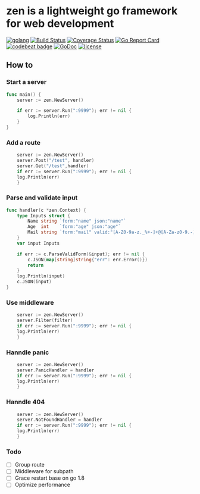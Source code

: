 # zen is a lightweight go framework for web development

[![golang](https://img.shields.io/badge/Language-Go-green.svg?style=flat)](https://golang.org)
[![Build Status](https://travis-ci.org/philchia/zen.svg?branch=master)](https://travis-ci.org/philchia/zen)
[![Coverage Status](https://coveralls.io/repos/github/philchia/zen/badge.svg?branch=master)](https://coveralls.io/github/philchia/zen?branch=master)
[![Go Report Card](https://goreportcard.com/badge/github.com/philchia/zen)](https://goreportcard.com/report/github.com/philchia/zen)
[![codebeat badge](https://codebeat.co/badges/fdac6135-0381-45f4-8972-4234f485e6c5)](https://codebeat.co/projects/github-com-philchia-zen-master)
[![GoDoc](https://godoc.org/github.com/philchia/zen?status.svg)](https://godoc.org/github.com/philchia/zen)
[![license](https://img.shields.io/github/license/mashape/apistatus.svg)](https://opensource.org/licenses/MIT)

## How to

### Start a server

```go
func main() {
	server := zen.NewServer()

	if err := server.Run(":9999"); err != nil {
		log.Println(err)
	}
}
```

### Add a route

```go
	server := zen.NewServer()
	server.Post("/test", handler)
	server.Get("/test",handler)
	if err := server.Run(":9999"); err != nil {
	log.Println(err)
	}
```

### Parse and validate input

```go
func handler(c *zen.Context) {
	type Inputs struct {
		Name string `form:"name" json:"name"`
		Age  int    `form:"age" json:"age"`
		Mail string `form:"mail" valid:"[A-Z0-9a-z._%+-]+@[A-Za-z0-9.-]+\\.[A-Za-z]{2,64}" msg:"邮件格式错误" json:"mail"`
	}
	var input Inputs

	if err := c.ParseValidForm(&input); err != nil {
		c.JSON(map[string]string{"err": err.Error()})
		return
	}
	log.Println(input)
	c.JSON(input)
}
```

### Use middleware

```go
	server := zen.NewServer()
	server.Filter(filter)
	if err := server.Run(":9999"); err != nil {
	log.Println(err)
	}
```

### Hanndle panic

```go
	server := zen.NewServer()
	server.PanicHandler = handler
	if err := server.Run(":9999"); err != nil {
	log.Println(err)
	}
```

### Hanndle 404

```go
	server := zen.NewServer()
	server.NotFoundHandler = handler
	if err := server.Run(":9999"); err != nil {
	log.Println(err)
	}
```

### Todo

- [ ] Group route
- [ ] Middleware for subpath
- [ ] Grace restart base on go 1.8
- [ ] Optimize performance